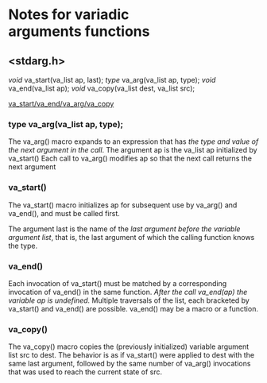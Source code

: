 # Notes for variadic arguments functions

## <stdarg.h>

*void* va_start(va_list ap, last);
*type* va_arg(va_list ap, type);
*void* va_end(va_list ap);
*void* va_copy(va_list dest, va_list src);

[va_start/va_end/va_arg/va_copy](https://linux.die.net/man/3/va_start) 

### type va_arg(va_list ap, type);
The va_arg() macro expands to an expression that has *the type and value of the next argument in the call*.
The argument ap is the va_list ap initialized by va_start()
Each call to va_arg() modifies ap so that the next call returns the next argument

### va_start()

The va_start() macro initializes ap for subsequent use by va_arg() and va_end(), and must be called first.

The argument last is the name of the *last argument before the variable argument list*, that is, the last argument of which the calling function knows the type.

### va_end()

Each invocation of va_start() must be matched by a corresponding invocation of va_end() in the same function. *After the call va_end(ap) the variable ap is undefined.* Multiple traversals of the list, each bracketed by va_start() and va_end() are possible. va_end() may be a macro or a function.

### va_copy()

The va_copy() macro copies the (previously initialized) variable argument list src to dest. The behavior is as if va_start() were applied to dest with the same last argument, followed by the same number of va_arg() invocations that was used to reach the current state of src.
